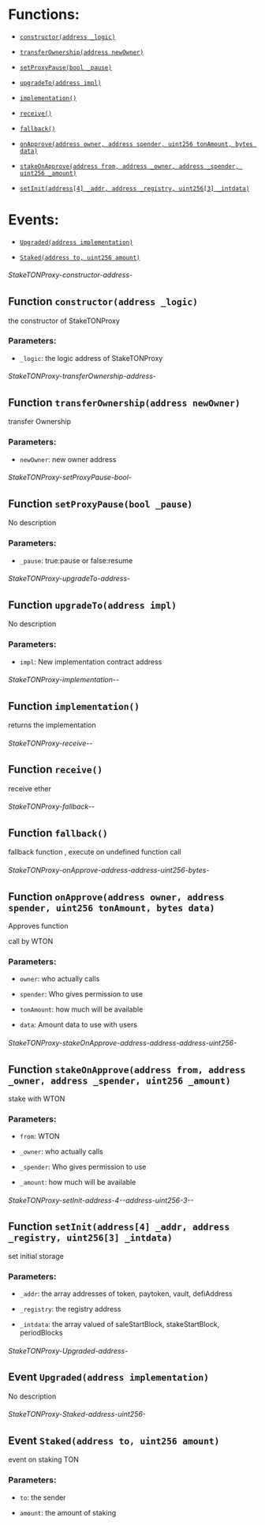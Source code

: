 # Functions:

- [`constructor(address _logic)`](#StakeTONProxy-constructor-address-)

- [`transferOwnership(address newOwner)`](#StakeTONProxy-transferOwnership-address-)

- [`setProxyPause(bool _pause)`](#StakeTONProxy-setProxyPause-bool-)

- [`upgradeTo(address impl)`](#StakeTONProxy-upgradeTo-address-)

- [`implementation()`](#StakeTONProxy-implementation--)

- [`receive()`](#StakeTONProxy-receive--)

- [`fallback()`](#StakeTONProxy-fallback--)

- [`onApprove(address owner, address spender, uint256 tonAmount, bytes data)`](#StakeTONProxy-onApprove-address-address-uint256-bytes-)

- [`stakeOnApprove(address from, address _owner, address _spender, uint256 _amount)`](#StakeTONProxy-stakeOnApprove-address-address-address-uint256-)

- [`setInit(address[4] _addr, address _registry, uint256[3] _intdata)`](#StakeTONProxy-setInit-address-4--address-uint256-3--)

# Events:

- [`Upgraded(address implementation)`](#StakeTONProxy-Upgraded-address-)

- [`Staked(address to, uint256 amount)`](#StakeTONProxy-Staked-address-uint256-)

###### StakeTONProxy-constructor-address-

## Function `constructor(address _logic)`

the constructor of StakeTONProxy

### Parameters:

- `_logic`: the logic address of StakeTONProxy

###### StakeTONProxy-transferOwnership-address-

## Function `transferOwnership(address newOwner)`

transfer Ownership

### Parameters:

- `newOwner`: new owner address

###### StakeTONProxy-setProxyPause-bool-

## Function `setProxyPause(bool _pause)`

No description

### Parameters:

- `_pause`: true:pause or false:resume

###### StakeTONProxy-upgradeTo-address-

## Function `upgradeTo(address impl)`

No description

### Parameters:

- `impl`: New implementation contract address

###### StakeTONProxy-implementation--

## Function `implementation()`

returns the implementation

###### StakeTONProxy-receive--

## Function `receive()`

receive ether

###### StakeTONProxy-fallback--

## Function `fallback()`

fallback function , execute on undefined function call

###### StakeTONProxy-onApprove-address-address-uint256-bytes-

## Function `onApprove(address owner, address spender, uint256 tonAmount, bytes data)`

Approves function

call by WTON

### Parameters:

- `owner`:  who actually calls

- `spender`:  Who gives permission to use

- `tonAmount`:  how much will be available

- `data`:  Amount data to use with users

###### StakeTONProxy-stakeOnApprove-address-address-address-uint256-

## Function `stakeOnApprove(address from, address _owner, address _spender, uint256 _amount)`

stake with WTON

### Parameters:

- `from`:  WTON

- `_owner`:  who actually calls

- `_spender`:  Who gives permission to use

- `_amount`:  how much will be available

###### StakeTONProxy-setInit-address-4--address-uint256-3--

## Function `setInit(address[4] _addr, address _registry, uint256[3] _intdata)`

set initial storage

### Parameters:

- `_addr`: the array addresses of token, paytoken, vault, defiAddress

- `_registry`: the registry address

- `_intdata`: the array valued of saleStartBlock, stakeStartBlock, periodBlocks

###### StakeTONProxy-Upgraded-address-

## Event `Upgraded(address implementation)`

No description

###### StakeTONProxy-Staked-address-uint256-

## Event `Staked(address to, uint256 amount)`

event on staking TON

### Parameters:

- `to`: the sender

- `amount`: the amount of staking
